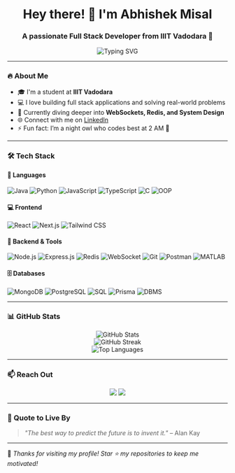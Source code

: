 <h1 align="center">Hey there! 👋 I'm Abhishek Misal</h1>
<h3 align="center">A passionate Full Stack Developer from IIIT Vadodara 🚀</h3>

<p align="center">
  <img src="https://readme-typing-svg.demolab.com?font=Fira+Code&duration=3000&pause=1000&color=00FFBF&center=true&vCenter=true&width=435&lines=Java+%7C+Python+%7C+JavaScript+%7C+React+%7C+Node.js+%7C+Next.js;Always+learning+and+building+cool+stuff!+💡" alt="Typing SVG" />
</p>

---

### 🔥 About Me

- 🎓 I'm a student at **IIIT Vadodara**
- 💻 I love building full stack applications and solving real-world problems
- 🚀 Currently diving deeper into **WebSockets, Redis, and System Design**
- 🌐 Connect with me on [LinkedIn](https://www.linkedin.com/in/abhishekmisal2169/)
- ⚡ Fun fact: I’m a night owl who codes best at 2 AM 🦉

---

### 🛠️ Tech Stack

#### 🚀 Languages
![Java](https://img.shields.io/badge/Java-%23ED8B00.svg?style=for-the-badge&logo=java&logoColor=white)
![Python](https://img.shields.io/badge/Python-FFD43B?style=for-the-badge&logo=python&logoColor=blue)
![JavaScript](https://img.shields.io/badge/JavaScript-F7DF1E?style=for-the-badge&logo=javascript&logoColor=black)
![TypeScript](https://img.shields.io/badge/TypeScript-3178C6?style=for-the-badge&logo=typescript&logoColor=white)
![C](https://img.shields.io/badge/C-00599C?style=for-the-badge&logo=c&logoColor=white)
![OOP](https://img.shields.io/badge/OOP-Principles-blueviolet?style=for-the-badge)

#### 💻 Frontend
![React](https://img.shields.io/badge/React-20232A?style=for-the-badge&logo=react&logoColor=61DAFB)
![Next.js](https://img.shields.io/badge/Next.js-000000?style=for-the-badge&logo=nextdotjs&logoColor=white)
![Tailwind CSS](https://img.shields.io/badge/TailwindCSS-38B2AC?style=for-the-badge&logo=tailwind-css&logoColor=white)

#### 🔧 Backend & Tools
![Node.js](https://img.shields.io/badge/Node.js-339933?style=for-the-badge&logo=nodedotjs&logoColor=white)
![Express.js](https://img.shields.io/badge/Express.js-404D59?style=for-the-badge)
![Redis](https://img.shields.io/badge/Redis-DC382D?style=for-the-badge&logo=redis&logoColor=white)
![WebSocket](https://img.shields.io/badge/WebSocket-000000?style=for-the-badge&logo=websocket&logoColor=white)
![Git](https://img.shields.io/badge/Git-F05032?style=for-the-badge&logo=git&logoColor=white)
![Postman](https://img.shields.io/badge/Postman-FF6C37?style=for-the-badge&logo=postman&logoColor=white)
![MATLAB](https://img.shields.io/badge/MATLAB-orange?style=for-the-badge&logo=mathworks&logoColor=white)

#### 🗄️ Databases
![MongoDB](https://img.shields.io/badge/MongoDB-4EA94B?style=for-the-badge&logo=mongodb&logoColor=white)
![PostgreSQL](https://img.shields.io/badge/PostgreSQL-336791?style=for-the-badge&logo=postgresql&logoColor=white)
![SQL](https://img.shields.io/badge/SQL-4479A1?style=for-the-badge&logo=sqlite&logoColor=white)
![Prisma](https://img.shields.io/badge/Prisma-2D3748?style=for-the-badge&logo=prisma&logoColor=white)
![DBMS](https://img.shields.io/badge/DBMS-Concepts-lightgrey?style=for-the-badge)

---

### 📊 GitHub Stats

<p align="center">
  <img src="https://github-readme-stats.vercel.app/api?username=abhishekmisal&show_icons=true&theme=radical" alt="GitHub Stats" />
  <br/>
  <img src="https://github-readme-streak-stats.herokuapp.com/?user=abhishekmisal&theme=dark" alt="GitHub Streak" />
  <br/>
  <img src="https://github-readme-stats.vercel.app/api/top-langs/?username=abhishekmisal&layout=compact&theme=gruvbox" alt="Top Languages" />
</p>

---

### 📫 Reach Out

<p align="center">
  <a href="https://www.linkedin.com/in/abhishekmisal2169/"><img src="https://img.shields.io/badge/LinkedIn-blue?style=for-the-badge&logo=linkedin&logoColor=white" /></a>
  <a href="mailto:your-email@example.com"><img src="https://img.shields.io/badge/Email-D14836?style=for-the-badge&logo=gmail&logoColor=white" /></a>
</p>

---

### 🧠 Quote to Live By

> *"The best way to predict the future is to invent it."* – Alan Kay

---

🧡 _Thanks for visiting my profile! Star ⭐ my repositories to keep me motivated!_

